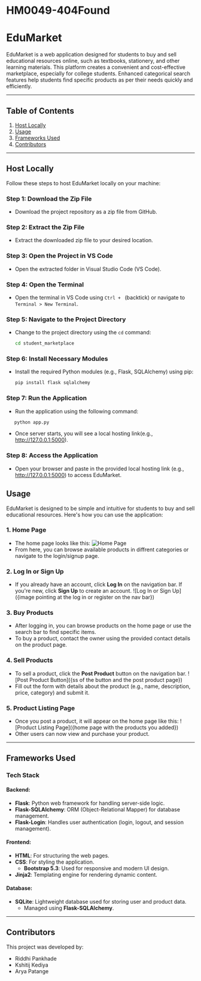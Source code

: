 # HM0049-404Found
# EduMarket

EduMarket is a web application designed for students to buy and sell educational resources online, such as textbooks, stationery, and other learning materials. This platform creates a convenient and cost-effective marketplace, especially for college students. Enhanced categorical search features help students find specific products as per their needs quickly and efficiently.

---

## Table of Contents
1. [Host Locally](#host-locally)
2. [Usage](#usage)
3. [Frameworks Used](#frameworks-used)
4. [Contributors](#contributors)

---

## Host Locally
Follow these steps to host EduMarket locally on your machine:

### Step 1: Download the Zip File
- Download the project repository as a zip file from GitHub.

### Step 2: Extract the Zip File
- Extract the downloaded zip file to your desired location.

### Step 3: Open the Project in VS Code
- Open the extracted folder in Visual Studio Code (VS Code).

### Step 4: Open the Terminal
- Open the terminal in VS Code using `Ctrl + ` (backtick) or navigate to `Terminal > New Terminal`.

### Step 5: Navigate to the Project Directory
- Change to the project directory using the `cd` command:
  ```bash
  cd student_marketplace
  
### Step 6: Install Necessary Modules
- Install the required Python modules (e.g., Flask, SQLAlchemy) using pip:
  ```bash
  pip install flask sqlalchemy

### Step 7: Run the Application
- Run the application using the following command:
 ```bash
    python app.py
```
- Once server starts, you will see a local hosting link(e.g., http://127.0.0.1:5000).

### Step 8: Access the Application 
- Open your browser and paste in the provided local hosting link (e.g., http://127.0.0.1:5000) to access EduMarket.

## Usage

EduMarket is designed to be simple and intuitive for students to buy and sell educational resources. Here's how you can use the application:

### 1. Home Page
- The home page looks like this:
  ![Home Page]({image})
- From here, you can browse available products in diffrent categories or navigate to the login/signup page.

### 2. Log In or Sign Up
- If you already have an account, click **Log In** on the navigation bar. If you're new, click **Sign Up** to create an account.
  ![Log In or Sign Up]({image pointing at the log in or register on the nav bar})

### 3. Buy Products
- After logging in, you can browse products on the home page or use the search bar to find specific items.
- To buy a product, contact the owner using the provided contact details on the product page.

### 4. Sell Products
- To sell a product, click the **Post Product** button on the navigation bar.
  ![Post Product Button]({ss of the button and the post product page})
- Fill out the form with details about the product (e.g., name, description, price, category) and submit it.

### 5. Product Listing Page
- Once you post a product, it will appear on the home page like this:
  ![Product Listing Page]({home page with the products you added})
- Other users can now view and purchase your product.

---
## Frameworks Used

### Tech Stack
#### Backend:
- **Flask**: Python web framework for handling server-side logic.
- **Flask-SQLAlchemy**: ORM (Object-Relational Mapper) for database management.
- **Flask-Login**: Handles user authentication (login, logout, and session management).

#### Frontend:
- **HTML**: For structuring the web pages.
- **CSS**: For styling the application.
  - **Bootstrap 5.3**: Used for responsive and modern UI design.
- **Jinja2**: Templating engine for rendering dynamic content.

#### Database:
- **SQLite**: Lightweight database used for storing user and product data.
  - Managed using **Flask-SQLAlchemy**.

---
## Contributors

This project was developed by:
- Riddhi Pankhade
- Kshitij Kediya
- Arya Patange
